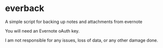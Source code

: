 everback
========

A simple script for backing up notes and attachments from evernote

You will need an Evernote oAuth key.

I am not responsible for any issues, loss of data, or any other damage done.
